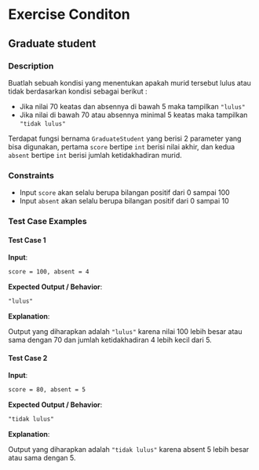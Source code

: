 # Exercise Conditon

## Graduate student

### Description

Buatlah sebuah kondisi yang menentukan apakah murid tersebut lulus atau tidak berdasarkan kondisi sebagai berikut :

- Jika nilai 70 keatas dan absennya di bawah 5 maka tampilkan `"lulus"`
- Jika nilai di bawah 70 atau absennya minimal 5 keatas maka tampilkan `"tidak lulus"`

Terdapat fungsi bernama `GraduateStudent` yang berisi 2 parameter yang bisa digunakan, pertama `score` bertipe `int` berisi nilai akhir, dan kedua `absent` bertipe `int` berisi jumlah ketidakhadiran murid.

### Constraints

- Input `score` akan selalu berupa bilangan positif dari 0 sampai 100
- Input `absent` akan selalu berupa bilangan positif dari 0 sampai 10

### Test Case Examples

#### Test Case 1

**Input**:

```txt
score = 100, absent = 4
```

**Expected Output / Behavior**:

```txt
"lulus"
```

**Explanation**:

Output yang diharapkan adalah `"lulus"` karena nilai 100 lebih besar atau sama dengan 70 dan jumlah ketidakhadiran 4 lebih kecil dari 5.

#### Test Case 2

**Input**:

```txt
score = 80, absent = 5
```

**Expected Output / Behavior**:

```txt
"tidak lulus"
```

**Explanation**:

Output yang diharapkan adalah `"tidak lulus"` karena absent 5 lebih besar atau sama dengan 5.

